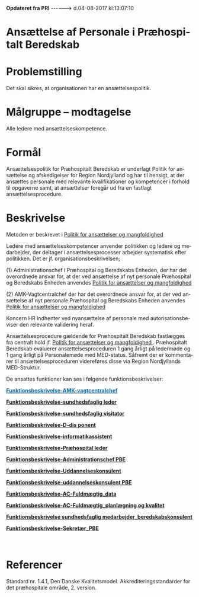 <!--
.. title: ansaettelse-af-personale-i-praehospitalt-beredskab
.. slug: ansaettelse-af-personale-i-praehospitalt-beredskab
.. date: 2017-08-04 13:07:12 UTC+02:00
.. tags: 
.. category: 
.. link: 
.. description: 
.. type: text
.. hidetitle: True
-->

<div class="alert alert-success" role="alert"><b>Opdateret fra PRI</b>  ------>  d.04-08-2017  kl:13:07:10</div>

<div class="document" id="U26113a5564bb4375941db9970dc3399f" lang="da-DK" xml:lang="da-DK" xmlns="http://www.w3.org/1999/xhtml">
 <h1 class="~clause~ Titeloverskrift">
  <span>
   Ansættelse af Personale i Præhospitalt Beredskab
  </span>
 </h1>
 <h1 class="~clause~ Overskrift1">
 </h1>
 <h1 class="~clause~ Overskrift1" id="a_0e1b6e60226b4d5b9a2c40d2f01a8449">
  <span>
   Problemstilling
  </span>
 </h1>
 <p class="~clause~ Brdtekst">
  <span>
   Det skal sikres, at organisationen har en ansættelsespolitik.
  </span>
 </p>
 <p class="~clause~ Brdtekst">
 </p>
 <h1 class="~clause~ Overskrift1" id="a_a9597ecaf966476f930899f734e15f82">
  <span>
   Målgruppe – modtagelse
  </span>
 </h1>
 <p class="~clause~ Brdtekst">
  <span>
   Alle ledere med ansættelseskompetence.
  </span>
 </p>
 <p class="~clause~ Brdtekst">
 </p>
 <p class="~clause~ Brdtekst">
 </p>
 <h1 class="~clause~ Overskrift1" id="a_cb260c1a8d084ec39ebd602c55a26e80">
  <span>
   Formål
  </span>
 </h1>
 <p class="~clause~ Brdtekst">
  <span>
   Ansættelsespolitik for Præhospitalt Beredskab er underlagt Politik for ansættelse og afskedigelser for Region Nordjylland og har til hensigt, at der ansættes personale med relevante kvalifikationer og kompetencer i forhold til opgaverne samt, at ansættelser foregår ud fra en fastlagt ansættelsesprocedure.
  </span>
 </p>
 <p class="~clause~ Brdtekst">
 </p>
 <h1 class="~clause~ Overskrift1" id="a_0c1d9bb3ef3443cab82b9767276a5b34">
  <span>
   Beskrivelse
  </span>
 </h1>
 <p class="~clause~ Brdtekst">
  <span>
   Metoden er beskrevet i
  </span>
  <a href="http://www.rn.dk/Om-Region-Nordjylland/Strategier-og-politikker/Personalepolitikker/Politik-for-ansaettelser-og-mangfoldighed.aspx">
   <span class="Hyperlink">
    Politik for ansættelser og mangfoldighed
   </span>
  </a>
 </p>
 <p class="~clause~ Brdtekst">
 </p>
 <p class="~clause~ Brdtekst">
  <span>
   Ledere med ansættelseskompetencer anvender politikken og ledere og medarbejder, der deltager i ansættelsesprocesser arbejder systematisk efter politikken. Det er jf. organisationsbeskrivelsen;
  </span>
 </p>
 <p class="~clause~ Brdtekst">
  <span>
   (1) Administrationschef i Præhospital og Beredskabs Enheden, der har det overordnede ansvar for, at der ved ansættelse af nyt personale Præhospital og Beredskabs Enheden anvendes
  </span>
  <a href="http://www.rn.dk/Om-Region-Nordjylland/Strategier-og-politikker/Personalepolitikker/Politik-for-ansaettelser-og-mangfoldighed.aspx">
   <span class="Hyperlink">
    Politik for ansættelser og mangfoldighed
   </span>
  </a>
  <span>
  </span>
 </p>
 <p class="~clause~ Brdtekst">
  <span>
   (2) AMK-Vagtcentralchef der har det overordnede ansvar for, at der ved ansættelse af nyt personale Præhospital og Beredskabs Enheden anvendes
  </span>
  <a href="http://www.rn.dk/Om-Region-Nordjylland/Strategier-og-politikker/Personalepolitikker/Politik-for-ansaettelser-og-mangfoldighed.aspx">
   <span class="Hyperlink">
    Politik for ansættelser og mangfoldighed
   </span>
  </a>
 </p>
 <p class="~clause~ Brdtekst">
 </p>
 <p class="~clause~ Brdtekst">
  <span>
   Koncern HR indhenter ved nyansættelse af personale med autorisationsbeviser den relevante validering heraf.
  </span>
 </p>
 <p class="~clause~ Brdtekst">
 </p>
 <p class="~clause~ Brdtekst">
  <span>
   Ansættelsesprocedure gældende for Præhospitalt Beredskab fastlægges fra centralt hold jf.
  </span>
  <a href="http://www.rn.dk/Om-Region-Nordjylland/Strategier-og-politikker/Personalepolitikker/Politik-for-ansaettelser-og-mangfoldighed.aspx">
   <span class="Hyperlink">
    Politik for ansættelser og mangfoldighed
   </span>
  </a>
  <span>
   . Præhospitalt Beredskab evaluerer ansættelsesproceduren 1 gang årligt på ledermøde og 1 gang årligt på Personalemøde med MED-status. Såfremt der er kommentarer til ansættelsesproceduren videreføres disse via Region Nordjyllands MED-Struktur.
  </span>
 </p>
 <p class="~clause~ Brdtekst">
 </p>
 <p class="~clause~ Brdtekst">
  <span>
   De ansattes funktioner kan ses i følgende funktionsbeskrivelser:
  </span>
 </p>
 <p class="~clause~ Brdtekst">
  <a href="http://networking.rn.dk/faelles/beredskab/vagtcentral/Personale ben for alle/Funktionsbeskrivelser/Funktionsbeskrivelse-vagtcentralchef.doc">
   <span class="Hyperlink" style="font-weight: bold; color: #0070C0;">
    Funktionsbeskrivelse-AMK-vagtcentralchef
   </span>
  </a>
 </p>
 <p class="~clause~ Brdtekst">
  <a href="http://networking.rn.dk/faelles/beredskab/vagtcentral/Personale ben for alle/Funktionsbeskrivelser/Funktionsbeskrivelse-sundhedsfaglig leder.doc">
   <span class="Hyperlink" style="font-weight: bold;">
    Funktionsbeskrivelse-sundhedsfaglig leder
   </span>
  </a>
 </p>
 <p class="~clause~ Brdtekst">
  <a href="http://networking.rn.dk/faelles/beredskab/vagtcentral/Personale ben for alle/Funktionsbeskrivelser/Funktionsbeskrivelse-sundhedsfaglig visitator.doc">
   <span class="Hyperlink" style="font-weight: bold;">
    Funktionsbeskrivelse-sundhedsfaglig visitator
   </span>
  </a>
 </p>
 <p class="~clause~ Brdtekst">
  <a href="http://networking.rn.dk/faelles/beredskab/vagtcentral/Personale ben for alle/Funktionsbeskrivelser/Funktionsbeskrivelse-D-disponent.doc" id="a_GoBack">
   <span class="Hyperlink" style="font-weight: bold;">
    Funktionsbeskrivelse-D-dis
   </span>
   <span class="Hyperlink" style="font-weight: bold;">
    ponent
   </span>
  </a>
 </p>
 <p class="~clause~ Brdtekst">
  <a href="http://networking.rn.dk/faelles/beredskab/vagtcentral/Personale ben for alle/Funktionsbeskrivelser/Funktionsbeskrivelse-informatikassistent.doc">
   <span class="Hyperlink" style="font-weight: bold;">
    Funktionsbeskrivelse-informatikassistent
   </span>
  </a>
 </p>
 <p class="~clause~ Brdtekst">
  <a href="http://networking.rn.dk/faelles/beredskab/vagtcentral/Personale ben for alle/Funktionsbeskrivelser/Funktionsbeskrivelse - Præhospital leder.doc">
   <span class="Hyperlink" style="font-weight: bold;">
    Funktionsbeskrivelse-Præhospital leder
   </span>
  </a>
 </p>
 <p class="~clause~ Brdtekst">
  <a href="http://networking.rn.dk/faelles/beredskab/vagtcentral/Personale ben for alle/Funktionsbeskrivelser/Funktionsbeskrivelse_Administrationschef PBE.doc">
   <span class="Hyperlink" style="font-weight: bold;">
    Funktionsbeskrivelse-Administrationschef PBE
   </span>
  </a>
 </p>
 <p class="~clause~ Brdtekst">
  <a href="http://networking.rn.dk/faelles/beredskab/vagtcentral/Personale ben for alle/Funktionsbeskrivelser/Funktionsbeskrivelse-uddannelseskonsulent.docx">
   <span class="Hyperlink" style="font-weight: bold;">
    Funktionsbeskrivelse-Uddannelseskonsulent
   </span>
  </a>
 </p>
 <p class="~clause~ Brdtekst">
  <a href="http://networking.rn.dk/faelles/beredskab/vagtcentral/Personale ben for alle/Funktionsbeskrivelser/Funktionsbeskrivelse-uddannelseskonsulent.docx">
   <span class="Hyperlink" style="font-weight: bold;">
    Funktionsbeskrivelse-uddannelseskonsulent PBE
   </span>
  </a>
 </p>
 <p class="~clause~ Brdtekst">
  <a href="http://networking.rn.dk/faelles/beredskab/vagtcentral/Personale ben for alle/Funktionsbeskrivelser/Funktionsbeskrivelse AC-Fuldmægtig_data.doc">
   <span class="Hyperlink" style="font-weight: bold;">
    Funktionsbeskrivelse-AC-Fuldmægtig_data
   </span>
  </a>
 </p>
 <p class="~clause~ Brdtekst">
  <a href="http://networking.rn.dk/faelles/beredskab/vagtcentral/Personale ben for alle/Funktionsbeskrivelser/Funktionsbeskrivelse - AC-Fuldmægtig - planlægning og kvalitet.doc">
   <span class="Hyperlink" style="font-weight: bold;">
    Funktionsbeskrivelse-AC-Fuldmægtig_planlægning og kvalitet
   </span>
  </a>
 </p>
 <p class="~clause~ Brdtekst">
  <a href="http://networking.rn.dk/faelles/beredskab/vagtcentral/Personale ben for alle/Funktionsbeskrivelser/Funktionsbeskrivelse sundhedsfaglig medarbejder_beredskabskonsulent.docx">
   <span class="Hyperlink" style="font-weight: bold;">
    Funktionsbeskrivelse sundhedsfaglig medarbejder_beredskabskonsulent
   </span>
  </a>
 </p>
 <p class="~clause~ Brdtekst">
  <a href="http://networking.rn.dk/faelles/beredskab/vagtcentral/Personale ben for alle/Funktionsbeskrivelser/Funktionsbeskrivelse sekretær PBE.doc">
   <span class="Hyperlink" style="font-weight: bold;">
    Funktionsbeskrivelse-Sekretær_PBE
   </span>
  </a>
 </p>
 <h1 class="~clause~ Overskrift1" id="a_3d9b03a8efe7470a8c757d2e37188670">
  <span>
   <br/>
   Referencer
  </span>
 </h1>
 <p class="~clause~ Brdtekst">
  <span>
   Standard nr. 1.4.1, Den Danske Kvalitetsmodel. Akkrediteringsstandarder for det præhospitale område, 2. version.
  </span>
 </p>
 <p class="~clause~ Brdtekst">
 </p>
 <p class="~clause~ Normal">
 </p>
</div>
